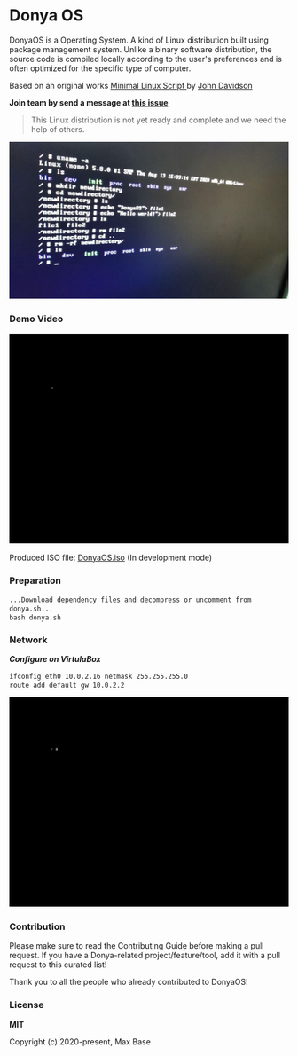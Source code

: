 # Donya OS

DonyaOS is a Operating System. A kind of Linux distribution built using package management system. Unlike a binary software distribution, the source code is compiled locally according to the user's preferences and is often optimized for the specific type of computer.


Based on an original works [Minimal Linux Script ](https://github.com/ivandavidov/minimal-linux-script) by [John Davidson](https://github.com/ivandavidov)

**Join team by send a message at [this issue](https://github.com/DonyaOS/Donya/issues/4)**

> This Linux distribution is not yet ready and complete and we need the help of others.

![Donya OS](demo.jpg)

### Demo Video

![DonyaOS in VirtualBox](demo.gif)

Produced ISO file: [DonyaOS.iso](DonyaOS.iso) (In development mode)

### Preparation

```
...Download dependency files and decompress or uncomment from donya.sh...
bash donya.sh
```

### Network


***Configure on VirtulaBox***

```
ifconfig eth0 10.0.2.16 netmask 255.255.255.0
route add default gw 10.0.2.2
```

![ping](network.gif)


### Contribution

Please make sure to read the Contributing Guide before making a pull request. If you have a Donya-related project/feature/tool, add it with a pull request to this curated list!

Thank you to all the people who already contributed to DonyaOS!

### License

**MIT**

Copyright (c) 2020-present, Max Base
